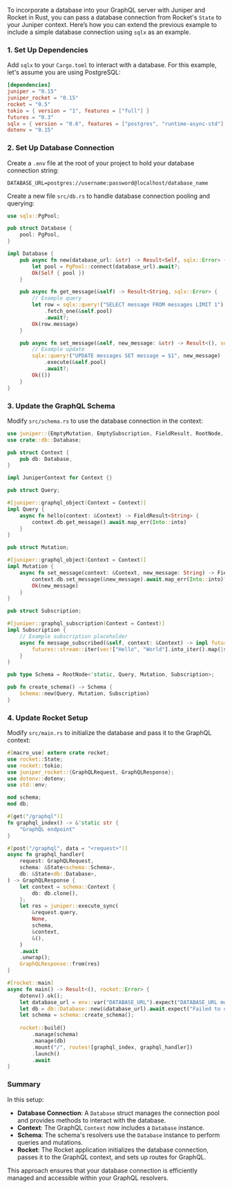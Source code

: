To incorporate a database into your GraphQL server with Juniper and Rocket in Rust, you can pass a database connection from Rocket's `State` to your Juniper context. Here’s how you can extend the previous example to include a simple database connection using `sqlx` as an example.

### 1. **Set Up Dependencies**

Add `sqlx` to your `Cargo.toml` to interact with a database. For this example, let's assume you are using PostgreSQL:

```toml
[dependencies]
juniper = "0.15"
juniper_rocket = "0.15"
rocket = "0.5"
tokio = { version = "1", features = ["full"] }
futures = "0.3"
sqlx = { version = "0.6", features = ["postgres", "runtime-async-std"] }
dotenv = "0.15"
```

### 2. **Set Up Database Connection**

Create a `.env` file at the root of your project to hold your database connection string:

```plaintext
DATABASE_URL=postgres://username:password@localhost/database_name
```

Create a new file `src/db.rs` to handle database connection pooling and querying:

```rust
use sqlx::PgPool;

pub struct Database {
    pool: PgPool,
}

impl Database {
    pub async fn new(database_url: &str) -> Result<Self, sqlx::Error> {
        let pool = PgPool::connect(database_url).await?;
        Ok(Self { pool })
    }

    pub async fn get_message(&self) -> Result<String, sqlx::Error> {
        // Example query
        let row = sqlx::query!("SELECT message FROM messages LIMIT 1")
            .fetch_one(&self.pool)
            .await?;
        Ok(row.message)
    }

    pub async fn set_message(&self, new_message: &str) -> Result<(), sqlx::Error> {
        // Example update
        sqlx::query!("UPDATE messages SET message = $1", new_message)
            .execute(&self.pool)
            .await?;
        Ok(())
    }
}
```

### 3. **Update the GraphQL Schema**

Modify `src/schema.rs` to use the database connection in the context:

```rust
use juniper::{EmptyMutation, EmptySubscription, FieldResult, RootNode, Context as JuniperContext};
use crate::db::Database;

pub struct Context {
    pub db: Database,
}

impl JuniperContext for Context {}

pub struct Query;

#[juniper::graphql_object(Context = Context)]
impl Query {
    async fn hello(context: &Context) -> FieldResult<String> {
        context.db.get_message().await.map_err(Into::into)
    }
}

pub struct Mutation;

#[juniper::graphql_object(Context = Context)]
impl Mutation {
    async fn set_message(context: &Context, new_message: String) -> FieldResult<String> {
        context.db.set_message(&new_message).await.map_err(Into::into)?;
        Ok(new_message)
    }
}

pub struct Subscription;

#[juniper::graphql_subscription(Context = Context)]
impl Subscription {
    // Example subscription placeholder
    async fn message_subscribed(&self, context: &Context) -> impl futures::Stream<Item = String> {
        futures::stream::iter(vec!["Hello", "World"].into_iter().map(|s| s.to_string()))
    }
}

pub type Schema = RootNode<'static, Query, Mutation, Subscription>;

pub fn create_schema() -> Schema {
    Schema::new(Query, Mutation, Subscription)
}
```

### 4. **Update Rocket Setup**

Modify `src/main.rs` to initialize the database and pass it to the GraphQL context:

```rust
#[macro_use] extern crate rocket;
use rocket::State;
use rocket::tokio;
use juniper_rocket::{GraphQLRequest, GraphQLResponse};
use dotenv::dotenv;
use std::env;

mod schema;
mod db;

#[get("/graphql")]
fn graphql_index() -> &'static str {
    "GraphQL endpoint"
}

#[post("/graphql", data = "<request>")]
async fn graphql_handler(
    request: GraphQLRequest,
    schema: &State<schema::Schema>,
    db: &State<db::Database>,
) -> GraphQLResponse {
    let context = schema::Context {
        db: db.clone(),
    };
    let res = juniper::execute_sync(
        &request.query,
        None,
        schema,
        &context,
        &(),
    )
    .await
    .unwrap();
    GraphQLResponse::from(res)
}

#[rocket::main]
async fn main() -> Result<(), rocket::Error> {
    dotenv().ok();
    let database_url = env::var("DATABASE_URL").expect("DATABASE_URL must be set");
    let db = db::Database::new(&database_url).await.expect("Failed to connect to database");
    let schema = schema::create_schema();
    
    rocket::build()
        .manage(schema)
        .manage(db)
        .mount("/", routes![graphql_index, graphql_handler])
        .launch()
        .await
}
```

### Summary

In this setup:

- **Database Connection**: A `Database` struct manages the connection pool and provides methods to interact with the database.
- **Context**: The GraphQL `Context` now includes a `Database` instance.
- **Schema**: The schema's resolvers use the `Database` instance to perform queries and mutations.
- **Rocket**: The Rocket application initializes the database connection, passes it to the GraphQL context, and sets up routes for GraphQL.

This approach ensures that your database connection is efficiently managed and accessible within your GraphQL resolvers.
